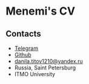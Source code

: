 # Menemi's CV

## Contacts

- [Telegram](https://t.me/Menemi)
- [Github](https://github.com/1Menemi1)
- danila.titov1210@yandex.ru
- Russia, Saint Petersburg
- ITMO University